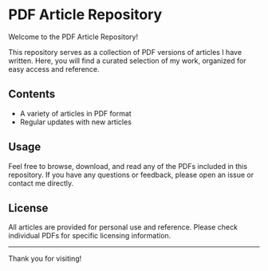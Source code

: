 # PDF Article Repository

Welcome to the PDF Article Repository!

This repository serves as a collection of PDF versions of articles I have written. Here, you will find a curated selection of my work, organized for easy access and reference.

## Contents

- A variety of articles in PDF format
- Regular updates with new articles

## Usage

Feel free to browse, download, and read any of the PDFs included in this repository. If you have any questions or feedback, please open an issue or contact me directly.

## License

All articles are provided for personal use and reference. Please check individual PDFs for specific licensing information.

---

Thank you for visiting!